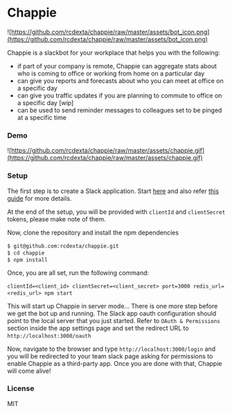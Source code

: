 # Chappie

![https://github.com/rcdexta/chappie/raw/master/assets/bot_icon.png](https://github.com/rcdexta/chappie/raw/master/assets/bot_icon.png)

Chappie is a slackbot for your workplace that helps you with the following:

* if part of your company is remote, Chappie can aggregate stats about who is coming to office or working from home on a particular day
* can give you reports and forecasts about who you can meet at office on a specific day
* can give you traffic updates if you are planning to commute to office on a specific day [wip]
* can be used to send reminder messages to colleagues set to be pinged at a specific time

### Demo

![https://github.com/rcdexta/chappie/raw/master/assets/chappie.gif](https://github.com/rcdexta/chappie/raw/master/assets/chappie.gif)

### Setup

The first step is to create a Slack application. Start [here](https://api.slack.com/apps?new_app=1) and also refer [this guide](https://api.slack.com/slack-apps) for more details.

At the end of the setup, you will be provided with `clientId`  and `clientSecret` tokens, please make note of them.

Now, clone the repository and install the npm dependencies

```shell
$ git@github.com:rcdexta/chappie.git
$ cd chappie
$ npm install
```

Once, you are all set, run the following command:

```shell
clientId=<client_id> clientSecret=<client_secret> port=3000 redis_url=<redis_url> npm start
```

This will start up Chappie in server mode… There is one more step before we get the bot up and running. The Slack app oauth configuration should point to the local server that you just started. Refer to `OAuth & Permissions` section inside the app settings page and set the redirect URL to `http://localhost:3000/oauth`

Now, navigate to the browser and type `http://localhost:3000/login` and you will be redirected to your team slack page asking for permissions to enable Chappie as a third-party app. Once you are done with that, Chappie will come alive!

### License

MIT
